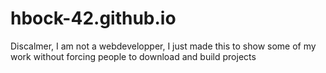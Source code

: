 # hbock-42.github.io

Discalmer, I am not a webdevelopper, I just made this to show some of my work without forcing people to download and build projects